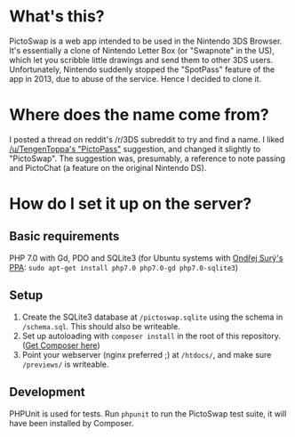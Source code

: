 What's this?
============

PictoSwap is a web app intended to be used in the Nintendo 3DS Browser. It's essentially a clone of Nintendo Letter Box (or "Swapnote" in the US), which let you scribble little drawings and send them to other 3DS users. Unfortunately, Nintendo suddenly stopped the "SpotPass" feature of the app in 2013, due to abuse of the service. Hence I decided to clone it.

Where does the name come from?
==============================

I posted a thread on reddit's /r/3DS subreddit to try and find a name. I liked [/u/TengenToppa's "PictoPass"](http://www.reddit.com/r/3DS/comments/1u0w3t/im_making_a_3ds_web_browser_clone_of_nintendo/cedho9v) suggestion, and changed it slightly to "PictoSwap". The suggestion was, presumably, a reference to note passing and PictoChat (a feature on the original Nintendo DS).

How do I set it up on the server?
=================================

Basic requirements
------------------

PHP 7.0 with Gd, PDO and SQLite3 (for Ubuntu systems with [Ondřej Surý's PPA](https://launchpad.net/~ondrej/+archive/ubuntu/php-7.0): `sudo apt-get install php7.0 php7.0-gd php7.0-sqlite3`)

Setup
-----

1. Create the SQLite3 database at `/pictoswap.sqlite` using the schema in `/schema.sql`. This should also be writeable.
2. Set up autoloading with `composer install` in the root of this repository. ([Get Composer here](https://getcomposer.org/))
3. Point your webserver (nginx preferred ;) at `/htdocs/`, and make sure `/previews/` is writeable.

Development
-----------

PHPUnit is used for tests. Run `phpunit` to run the PictoSwap test suite, it will have been installed by Composer.

